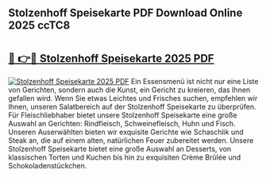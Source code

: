 ## Stolzenhoff Speisekarte PDF Download Online 2025 ccTC8

# <h2><a href="http://gc8dgnm.nevu.top/?p=Stolzenhoff+Speisekarte">🔗 👉🔴 Stolzenhoff Speisekarte 2025 PDF</a></h2>

[![Stolzenhoff Speisekarte 2025 PDF](https://i.imgur.com/dBaPXMq.png)](http://gc8dgnm.nevu.top/?p=Stolzenhoff+Speisekarte)
Ein Essensmenü ist nicht nur eine Liste von Gerichten, sondern auch die Kunst, ein Gericht zu kreieren, das Ihnen gefallen wird. Wenn Sie etwas Leichtes und Frisches suchen, empfehlen wir Ihnen, unseren Salatbereich auf der Stolzenhoff Speisekarte zu überprüfen. Für Fleischliebhaber bietet unsere Stolzenhoff Speisekarte eine große Auswahl an Gerichten: Rindfleisch, Schweinefleisch, Huhn und Fisch. Unseren Auserwählten bieten wir exquisite Gerichte wie Schaschlik und Steak an, die auf einem alten, natürlichen Feuer zubereitet werden. Unsere Stolzenhoff Speisekarte bietet eine große Auswahl an Desserts, von klassischen Torten und Kuchen bis hin zu exquisiten Crème Brûlée und Schokoladenstückchen.
